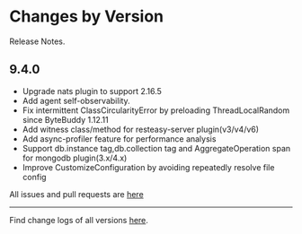 Changes by Version
==================
Release Notes.

9.4.0
------------------

* Upgrade nats plugin to support 2.16.5
* Add agent self-observability.
* Fix intermittent ClassCircularityError by preloading ThreadLocalRandom since ByteBuddy 1.12.11
* Add witness class/method for resteasy-server plugin(v3/v4/v6)
* Add async-profiler feature for performance analysis 
* Support db.instance tag,db.collection tag and AggregateOperation span for mongodb plugin(3.x/4.x)
* Improve CustomizeConfiguration by avoiding repeatedly resolve file config

All issues and pull requests are [here](https://github.com/apache/skywalking/milestone/222?closed=1)

------------------
Find change logs of all versions [here](changes).
